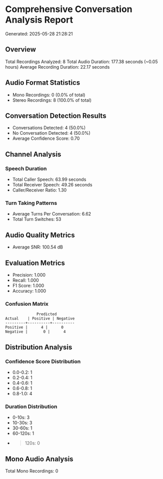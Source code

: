 # Comprehensive Conversation Analysis Report
Generated: 2025-05-28 21:28:21

## Overview
Total Recordings Analyzed: 8
Total Audio Duration: 177.38 seconds (~0.05 hours)
Average Recording Duration: 22.17 seconds

## Audio Format Statistics
- Mono Recordings: 0 (0.0% of total)
- Stereo Recordings: 8 (100.0% of total)

## Conversation Detection Results
- Conversations Detected: 4 (50.0%)
- No Conversation Detected: 4 (50.0%)
- Average Confidence Score: 0.70

## Channel Analysis
### Speech Duration
- Total Caller Speech: 63.99 seconds
- Total Receiver Speech: 49.26 seconds
- Caller/Receiver Ratio: 1.30

### Turn Taking Patterns
- Average Turns Per Conversation: 6.62
- Total Turn Switches: 53

## Audio Quality Metrics
- Average SNR: 100.54 dB

## Evaluation Metrics
- Precision: 1.000
- Recall: 1.000
- F1 Score: 1.000
- Accuracy: 1.000

### Confusion Matrix
```
              Predicted
Actual    | Positive | Negative
---------+----------+----------
Positive |      4 |      0
Negative |       0 |      4
```

## Distribution Analysis
### Confidence Score Distribution
- 0.0-0.2: 1
- 0.2-0.4: 1
- 0.4-0.6: 1
- 0.6-0.8: 1
- 0.8-1.0: 4

### Duration Distribution
- 0-10s: 3
- 10-30s: 3
- 30-60s: 1
- 60-120s: 1
- >120s: 0

## Mono Audio Analysis
Total Mono Recordings: 0